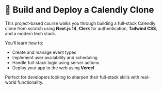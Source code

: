 # 📅 Build and Deploy a Calendly Clone

This project-based course walks you through building a full-stack Calendly clone from scratch using **Next.js 14**, **Clerk** for authentication, **Tailwind CSS**, and a modern tech stack. 

You’ll learn how to:
- Create and manage event types
- Implement user availability and scheduling
- Handle full-stack logic using server actions
- Deploy your app to the web using **Vercel**

Perfect for developers looking to sharpen their full-stack skills with real-world functionality.

